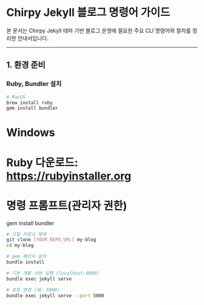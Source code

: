 # Chirpy Jekyll 블로그 명령어 가이드

본 문서는 Chirpy Jekyll 테마 기반 블로그 운영에 필요한 주요 CLI 명령어와 절차를 정리한 안내서입니다.

---

## 1. 환경 준비

### Ruby, Bundler 설치
```bash
# MacOS
brew install ruby
gem install bundler
```

# Windows
# Ruby 다운로드: https://rubyinstaller.org
# 명령 프롬프트(관리자 권한)
gem install bundler


```bash
# 깃헙 저장소 복제
git clone [YOUR_REPO_URL] my-blog
cd my-blog

# gem 패키지 설치
bundle install
```

```bash
# 기본 개발 서버 실행 (localhost:4000)
bundle exec jekyll serve

# 포트 변경 (예: 5000)
bundle exec jekyll serve --port 5000
```